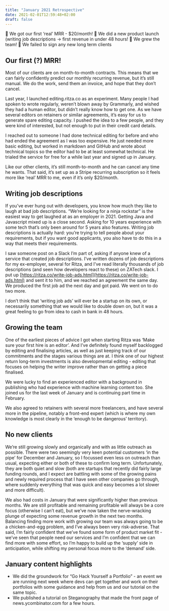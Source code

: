 ```yaml
---
title: "January 2021 Retrospective"
date: 2021-02-01T12:59:48+02:00
draft: false
---
```


🎉 We got our first ‘real’ MRR - $20/month!
🎉 We did a new product launch (writing job descriptions -> first revenue in under 48 hours!
🎉 We grew the team!
🐌 We failed to sign any new long term clients

## Our first (?) MRR!

Most of our clients are on month-to-month contracts. This means that we can fairly confidently predict our monthly recurring revenue, but it’s still manual. We do the work, send them an invoice, and hope that they don’t cancel.

Last year, I launched editing.ritza.co as an experiment. Many people I had spoken to wrote regularly, weren’t blown away by Grammarly, and wished they had a human editor, but didn’t really know how to get one. As we have several editors on retainers or similar agreements, it’s easy for us to generate spare editing capacity. I pushed the idea to a few people, and they were kind of interested, but not enough to put in their credit card details.

I reached out to someone I had done technical editing for before and who had ended the agreement as I was too expensive. He just needed more basic editing, but worked in markdown and GitHub and wrote about technical topics so the editor had to be at least somewhat technical. He trialed the service for free for a while last year and signed up in January.

Like our other clients, it’s still month-to-month and he can cancel any time he wants. That said, it’s set up as a Stripe recurring subscription so it feels more like ‘real’ MRR to me, even if it’s only $20/month.

## Writing job descriptions

If you’ve ever hung out with developers, you know how much they like to laugh at bad job descriptions. “We’re looking for a ninja rockstar” is the easiest way to get laughed at as an employer in 2021. Getting Java and Javascript mixed up is a close second. Asking for 10 years experience with some tech that’s only been around for 5 years also features. Writing job descriptions is actually hard: you’re trying to tell people about your requirements, but if you want good applicants, you also have to do this in a way that meets their requirements.

I saw someone post on a Slack I’m part of, asking if anyone knew of a service that created job descriptions. I’ve written dozens of job descriptions for my ex-employer, several for Ritza, and I’ve read literally thousands of job descriptions (and seen how developers react to these) on ZATech slack. I put up [https://ritza.co/write-job-ads.html](https://ritza.co/write-job-ads.html) and sent it to him, and we reached an agreement the same day. We produced the first job ad the next day and got paid. We went on to do two more. 

I don’t think that ‘writing job ads’ will ever be a startup on its own, or necessarily something that we would like to double down on, but it was a great feeling to go from idea to cash in bank in 48 hours.

## Growing the team

One of the earliest pieces of advice I got when starting Ritza was ‘Make sure your first hire is an editor’. And I’ve definitely found myself backlogged by editing and finalising articles, as well as just keeping track of our commitments and the stages various things are at. I think one of our highest return long-term investments is also developmental editing - editing that focuses on helping the writer improve rather than on getting a piece finalised.

We were lucky to find an experienced editor with a background in publishing who had experience with machine learning content too. She joined us for the last week of January and is continuing part time in February. 

We also agreed to retainers with several more freelancers, and have several more in the pipeline, notably a front-end expert (which is where my own knowledge is most clearly in the ‘enough to be dangerous’ territory).

## No new clients

We’re still growing slowly and organically and with as little outreach as possible. There were two seemingly very keen potential customers ‘in the pipe’ for December and January, so I focussed even less on outreach than usual, expecting either or both of these to confirm long term. Unfortunately, they are both quiet and slow (both are startups that recently did fairly large funding rounds, and I expect are battling with some of the growing pains and newly required process that I have seen other companies go through, where suddenly everything that was quick and easy becomes a lot slower and more difficult). 

We also had costs in January that were significantly higher than previous months. We are still profitable and remaining profitable will always be a core focus (otherwise I can’t eat), but we’ve now taken the nerve-wracking plunge of expecting some revenue growth in the next two months. Balancing finding more work with growing our team was always going to be a chicken-and-egg problem, and I’ve always been very risk-adverse. That said, I’m fairly confident that we’ve found some form of product market fit - we’ve seen that people need our services and I’m confident that we can find more with some effort, so I’m happy to build up the ‘supply’ side in anticipation, while shifting my personal focus more to the ‘demand’ side.

## January content highlights

* We did the groundwork for “Go Hack Yourself a Portfolio” - an event we are running next week where devs can get together and work on their portfolios with some guidance and help from us and our tutorial on the same topic.
* We published a tutorial on Steganography that made the front page of news.ycombinator.com for a few hours.


